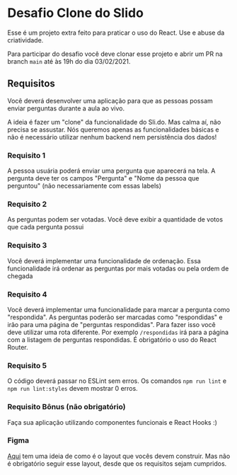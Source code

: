 # Desafio Clone do Slido

Esse é um projeto extra feito para praticar o uso do React. Use e abuse da criatividade.

Para participar do desafio você deve clonar esse projeto e abrir um PR na branch `main` até às 19h do dia 03/02/2021.

## Requisitos
Você deverá desenvolver uma aplicação para que as pessoas possam enviar perguntas durante a aula ao vivo.

A ideia é fazer um "clone" da funcionalidade do Sli.do. Mas calma aí, não precisa se assustar. Nós queremos apenas as funcionalidades básicas e não é necessário utilizar nenhum backend nem persistência dos dados!

### Requisito 1
A pessoa usuária poderá enviar uma pergunta que aparecerá na tela. A pergunta deve ter os campos "Pergunta" e "Nome da pessoa que perguntou" (não necessariamente com essas labels)

### Requisito 2
As perguntas podem ser votadas. Você deve exibir a quantidade de votos que cada pergunta possui

### Requisito 3
Você deverá implementar uma funcionalidade de ordenação. Essa funcionalidade irá ordenar as perguntas por mais votadas ou pela ordem de chegada

### Requisito 4
Você deverá implementar uma funcionalidade para marcar a pergunta como "respondida". As perguntas poderão ser marcadas como "respondidas" e irão para uma página de "perguntas respondidas". Para fazer isso você deve utilizar uma rota diferente. Por exemplo `/respondidas` irá para a página com a listagem de perguntas respondidas. É obrigatório o uso do React Router.

### Requisito 5
O código deverá passar no ESLint sem erros. Os comandos `npm run lint` e `npm run lint:styles` devem mostrar 0 erros.

### Requisito Bônus (não obrigatório)
Faça sua aplicação utilizando componentes funcionais e React Hooks :)

### Figma
[Aqui](https://www.figma.com/file/dCsAWzZl4Aiq7kOXgyJOR2/Slido-Clone?node-id=0%3A1) tem uma ideia de como é o layout que vocês devem construir. Mas não é obrigatório seguir esse layout, desde que os requisitos sejam cumpridos.
